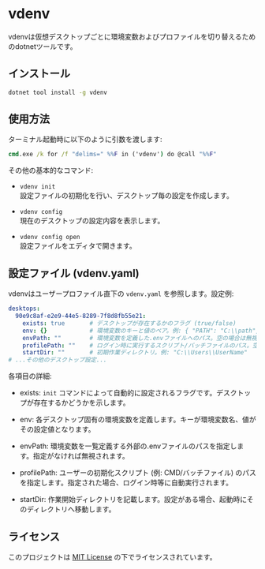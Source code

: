 # vdenv

vdenvは仮想デスクトップごとに環境変数およびプロファイルを切り替えるためのdotnetツールです。

## インストール

```cmd
dotnet tool install -g vdenv
```

## 使用方法

ターミナル起動時に以下のように引数を渡します:
```cmd
cmd.exe /k for /f "delims=" %%F in ('vdenv') do @call "%%F"
```

その他の基本的なコマンド:

- `vdenv init`  
  設定ファイルの初期化を行い、デスクトップ毎の設定を作成します。

- `vdenv config`  
  現在のデスクトップの設定内容を表示します。

- `vdenv config open`  
  設定ファイルをエディタで開きます。

## 設定ファイル (vdenv.yaml)

vdenvはユーザープロファイル直下の `vdenv.yaml` を参照します。設定例:

```yaml
desktops:
  90e9c8af-e2e9-44e5-8289-7f8d8fb55e21:
    exists: true       # デスクトップが存在するかのフラグ (true/false)
    env: {}            # 環境変数のキーと値のペア。例: { "PATH": "C:\\path", "VAR": "value" }
    envPath: ""        # 環境変数を定義した.envファイルへのパス。空の場合は無視されます。
    profilePath: ""    # ログイン時に実行するスクリプト/バッチファイルのパス。空の場合は無視されます。
    startDir: ""       # 初期作業ディレクトリ。例: "C:\\Users\\UserName"
# ...その他のデスクトップ設定...
```

各項目の詳細:

- exists: 
  `init` コマンドによって自動的に設定されるフラグです。デスクトップが存在するかどうかを示します。

- env: 
  各デスクトップ固有の環境変数を定義します。キーが環境変数名、値がその設定値となります。

- envPath:
  環境変数を一覧定義する外部の.envファイルのパスを指定します。指定がなければ無視されます。

- profilePath:
  ユーザーの初期化スクリプト (例: CMD/バッチファイル) のパスを指定します。指定された場合、ログイン時等に自動実行されます。

- startDir:
  作業開始ディレクトリを記載します。設定がある場合、起動時にそのディレクトリへ移動します。

## ライセンス

このプロジェクトは [MIT License](LICENSE) の下でライセンスされています。
